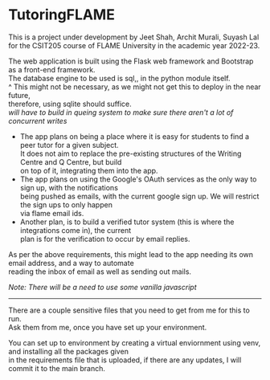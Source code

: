 # TutoringFLAME

This is a project under development by Jeet Shah, Archit Murali, Suyash Lal  
for the CSIT205 course of FLAME University in the academic year 2022-23.  

The web application is built using the Flask web framework and Bootstrap as a front-end framework.  
The database engine to be used is sql,, in the python module itself.  
^ This might not be necessary, as we might not get this to deploy in the near future,  
therefore, using sqlite should suffice.  
_will have to build in queing system to make sure there aren't a lot of concurrent writes_


- The app plans on being a place where it is easy for students to find a peer tutor for a given subject.  
It does not aim to replace the pre-existing structures of the Writing Centre and Q Centre, but build  
on top of it, integrating them into the app.  
- The app plans on using the Google's OAuth services as the only way to sign up, with the notifications  
being pushed as emails, with the current google sign up. We will restrict the sign ups to only happen  
via flame email ids.  
- Another plan, is to build a verified tutor system (this is where the integrations come in), the current  
plan is for the verification to occur by email replies.

As per the above requirements, this might lead to the app needing its own email address, and a way to automate  
reading the inbox of email as well as sending out mails.



_Note: There will be a need to use some vanilla javascript_

---

There are a couple sensitive files that you need to get from me for this to run.  
Ask them from me, once you have set up your environment.

You can set up to environment by creating a virtual enviornment using venv, and installing all the packages given  
in the requirements file that is uploaded, if there are any updates, I will commit it to the main branch.  
